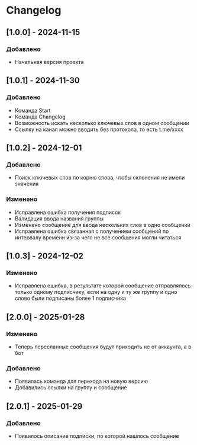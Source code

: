 # Changelog

## [1.0.0] - 2024-11-15
### Добавлено
- Начальная версия проекта

## [1.0.1] - 2024-11-30
### Добавлено
- Команда Start
- Команда Changelog
- Возможность искать несколько ключевых слов в одном сообщении
- Ссылку на канал можно вводить без протокола, то есть t.me/xxxx

## [1.0.2] - 2024-12-01
### Добавлено
- Поиск ключевых слов по корню слова, чтобы склонения не имели значения
### Изменено
- Исправлена ошибка получения подписок
- Валидация ввода названия группы
- Изменено сообщение для ввода нескольких слов в одно сообщении
- Исправлена ошибка связанная с получением сообщений по интервалу времени из-за чего не все сообщения могли читаться

## [1.0.3] - 2024-12-02
### Изменено
- Исправлена ошибка, в результате которой сообщение отправлялось только одному подписчику, если на одну и ту же группу и одно слово были подписаны более 1 подписчика

## [2.0.0] - 2025-01-28
### Изменено
- Теперь пересланные сообщения будут приходить не от аккаунта, а в бот
### Добавлено
- Появилась команда для перехода на новую версию
- Добавились ссылки на группу и сообщение

## [2.0.1] - 2025-01-29
### Добавлено
- Появилось описание подписки, по которой нашлось сообщение